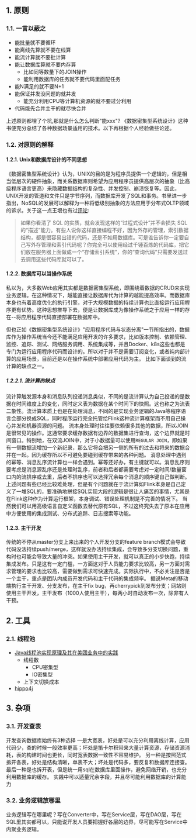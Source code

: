 ## 1. 原则
### 1.1. 一言以蔽之
- 能批量就不要循环
- 能离线先算就不要在线算
- 能流计算就不要批计算
- 能让数据库算就不要内存算
    - 比如同等数量下的JOIN操作
    - 能利用数据库的任务就不要代码里面配任务
- 能N满足的就不要N+1
- 能保证并发没问题的就并发
    - 能充分利用CPU等计算机资源的就不要过分利用
- 代码能先合并主干的就尽快合并

上述原则都埋了个坑,那就是什么怎么判断"能xxx"? 《数据密集型系统设计》这种书便充分总结了各种数据场景适用的技术。以下再根据个人经验做些论述。
### 1.2. 对原则的解释
#### 1.2.1. Unix和数据库设计的不同思想
《数据密集型系统设计》认为，UNIX的目的是为程序员提供一个逻辑的，但是相当低层次的硬件抽象，而关系数据库则希望为应用程序员提供高层次的抽象（比高级程序语言更高）来隐藏数据结构的复杂性、并发控制、崩溃恢复等。因此，UNIX开发的管道和文件只是字节序列，而数据库开发了SQL和事务。书里进一步指出，NoSQL的发展可以解释为一种将低级别抽象的方法应用于分布式OLTP领域的诉求。关于这一点王垠也有过[评论](http://www.yinwang.org/blog-cn/2014/04/24/relational):
>如果你看清了 SQL 的实质，就会发现这样的“过程式设计”并不会损失 SQL 的“描述”能力。有些人说你这样直接编程不好，因为外存的管理，索引数据结构，都是很容易出错的代码，还是不如用数据库。可是谁告诉你一定要自己写外存管理和索引代码呢？你完全可以使用经过千锤百炼的代码库，把它们放在服务器上面做成一个“存储索引系统”，你的“查询代码”只需要发送过去调用这些代码库就可以了。

#### 1.2.2. 数据库可以当操作系统
私以为，大多数Web应用其实都是数据密集型系统，即围绕着数据的CRUD来实现业务逻辑。在这种情况下，越能直接让数据库代为计算的越能提高效率。而数据库本身也有着高度优化的执行引擎，对于大规模数据的持续计算也比直接运行应用程序更有优势。这种思想推导下去，便是让数据库成为像操作系统之于应用一样的存在--将应用程序代码直接部署在数据库中。

但也正如《数据密集型系统设计》"应用程序代码与状态分离"一节所指出的，数据库作为操作系统当今还不能满足应用开发的许多要求，比如版本控制、依赖管理、监控、追踪、测试、网络服务调用、系统集成等，并且Docker、k8s这些也都是专门为运行应用程序代码而设计的。所以对于并不是需要订阅变化，或者纯内部计算的应用场景，目前还是以在操作系统中部署应用代码为主。
比如下面谈到的流计算的缺点之一。
##### 1.2.2.1. 流计算的缺点
流计算触发源本身和消息队列投递消息类似，不同的是流计算认为自己投递的是数据在时间维度上的变化，同时定义表为数据在某个时间下的快照。这也称之为流表二象性。流计算本质上也是在处理消息，不同的是实现业务逻辑的Java等程序语言会部分换成SQL，同时程序运行完全托管给Flink这种流计算框架而不用自己操心并发和机器资源的问题。
流本身处理时往往要依赖很多其他的数据，所以JOIN是很常见的操作。这通常要求缓存数据有边界的数据集进行查询，这个边界就是时间窗口。特别地，在双流JOIN中，对于小数据量可以使用`REGULAR JOIN`，即如果有一侧数据流增加一个新纪录，那么它将会把另一侧的所有的过去和将来的数据合并在一起。因为缓存所以不可避免要碰到缓存带来的各种问题。
消息处理中遇到的幂等、消息乱序流计算也一样会遇到。幂等还好办，有主键就可以。消息乱序则要考虑是消息源乱序还是处理时乱序，前者和后者都需要考虑对一定时间/数量窗口内的流排序或去重，后者不排序也可以选择冗余每个消息的顺序键自己做判断。
上述问题有些已经比较难处理，但是有个问题就在于流计算如Flink本身是自己定义了一堆SQL的，要准确地拼接SQL实现大段的逻辑是很让人痛苦的事情，尤其是在Flink这种作为计算运行框架，本身调试、错误处理机制是不完善的情况下。
当然我们可以用高级语言自定义函数去替代原有SQL，不过这终究失去了原本在应用中方便使用的集成测试、分布式追踪、日志搜索等功能。
#### 1.2.3. 主干开发
传统的不停从master分支上来出来的个人开发分支的feature branch模式会导致代码没法持续push/merge，这样就没办法持续集成，会导致多分支切换问题，重构时也可能会导致大量的冲突。如果使用主干开发，就可以真正的小步快跑，持续集成发布。只是这有一定门槛，一方面这对于人员能力要求比较高，另一方面对需求管理的要求也比较高，需要做到需求可快速完成。实际执行中，不必关注是否是一个主干，重点是团队内成员开发代码和主干代码的集成频率。
据说Meta的移动端执行主干开发、分支发布，在主干fix bug，再cherrypick到发布分支；网站则使用主干开发，主干发布（1000人使用主干），每两小时自动发布一次，除非有人干预。
## 2. 工具
### 2.1. 线程池
- [Java线程池实现原理及其在美团业务中的实践](https://tech.meituan.com/2020/04/02/java-pooling-pratice-in-meituan.html)
    - 线程数
        - CPU密集型
        - IO密集型
    - 上下文切换成本
- [hippo4j](https://hippo4j.cn/docs/user_docs/user_guide/frame)

## 3. 杂项

### 3.1. 开发查表
开发查询数据库始终有3种选择
一是大宽表，好处是可以充分利用离线计算，应用代码少，查的时候一般效率更高；坏处是笛卡尔积带来大量计算资源，存储资源消耗，表的构建时间也更长，同时宽表数据一致性不容易维护。
另一种是按照范式拆开各表，好处是结构清晰，单表不大；坏处是代码多，要反复和数据库连接查。
最后一种是也拆开表，但是统一用sql在数据库里面操作，避免网络开销，也充分利用数据库的缓存。
实践中可以适量冗余字段，并且尽可能利用数据库的计算能力

### 3.2. 业务逻辑放哪里
业务逻辑写在哪里呢？写在Converter中，写在Service层，写在DAO层，写在SQL里其实都可以，只能说开发人员要把握好各层的边界，尽可能写在Service中内聚业务逻辑。